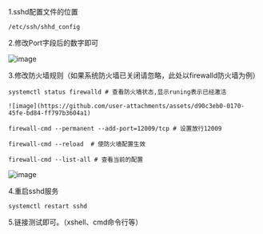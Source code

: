 1.sshd配置文件的位置 

    /etc/ssh/shhd_config

2.修改Port字段后的数字即可

![image](https://github.com/user-attachments/assets/6cf3084c-da54-4c9b-8360-1b2ab864044e)

3.修改防火墙规则（如果系统防火墙已关闭请忽略，此处以firewalld防火墙为例）

    systemctl status firewalld # 查看防火墙状态,显示runing表示已经激活

    ![image](https://github.com/user-attachments/assets/d90c3eb0-0170-45fe-bd84-ff797b3604a1)

    firewall-cmd --permanent --add-port=12009/tcp # 设置放行12009
    
    firewall-cmd --reload  # 使防火墙配置生效
    
    firewall-cmd --list-all # 查看当前的配置

![image](https://github.com/user-attachments/assets/307be2b0-8fb6-4145-85ef-e586c89c59f9)
    
4.重启sshd服务

    systemctl restart sshd

5.链接测试即可。（xshell、cmd命令行等）

